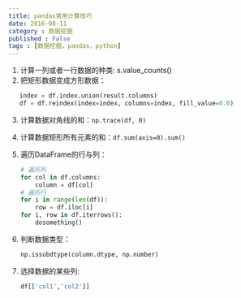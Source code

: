 ```yaml
---
title: pandas常用计算技巧
date: 2016-08-11
category : 数据挖掘
published : False
tags : [数据挖掘，pandas，python]
---
```

1. 计算一列或者一行数据的种类:
   s.value_counts()
2. 把矩形数据变成方形数据：
```python
   index = df.index.union(result.columns)
   df = df.reindex(index=index, columns=index, fill_value=0.0)
```
3. 计算数据对角线的和：`np.trace(df, 0)`

4. 计算数据矩形所有元素的和：`df.sum(axis=0).sum()`

5. 遍历DataFrame的行与列：

   ```python
   # 遍历列
   for col in df.columns:
       column = df[col]
   # 遍历行
   for i in range(len(df)):
       row = df.iloc[i]
   for i, row in df.iterrows():
       dosomething()
   ```

6. 判断数据类型：

   ```python
   np.issubdtype(column.dtype, np.number)
   ```

7. 选择数据的某些列:

   ```python
   df[['col1','col2']]
   ```

   ​